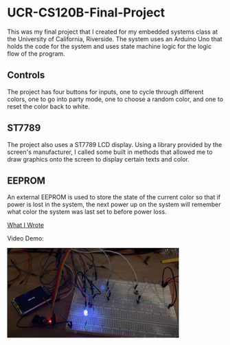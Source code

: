 # UCR-CS120B-Final-Project


This was my final project that I created for my embedded systems class at the University of California, Riverside. The system uses an Arduino Uno that holds the code for the system and uses state machine logic for the logic flow of the program. 

## Controls
The project has four buttons for inputs, one to cycle through different colors, one to go into party mode, one to choose a random color, and one to reset the color back to white. 

## ST7789
The project also uses a ST7789 LCD display. Using a library provided by the screen's manufacturer, I called some built in methods that allowed me to draw graphics onto the screen to display certain texts and color. 

## EEPROM
An external EEPROM is used to store the state of the current color so that if power is lost in the system, the next power up on the system will remember what color the system was last set to before power loss.

[What I Wrote](https://github.com/ATranZone/UCR-CS120B-Final-Project/blob/main/rgbANDlcd.ino)

Video Demo: 

<a href="https://youtu.be/eSMH8A6l3ds" target="_blank">
 <img src="demo.png" width=400px/>
</a>
